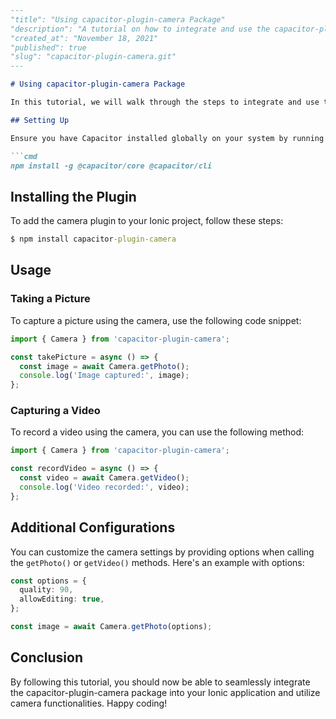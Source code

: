```md
---
"title": "Using capacitor-plugin-camera Package"
"description": "A tutorial on how to integrate and use the capacitor-plugin-camera package in your Ionic application."
"created_at": "November 18, 2021"
"published": true
"slug": "capacitor-plugin-camera.git"
---

# Using capacitor-plugin-camera Package

In this tutorial, we will walk through the steps to integrate and use the capacitor-plugin-camera package in your Ionic application.

## Setting Up

Ensure you have Capacitor installed globally on your system by running the following command:

```cmd
npm install -g @capacitor/core @capacitor/cli
```

## Installing the Plugin

To add the camera plugin to your Ionic project, follow these steps:

```cmd
$ npm install capacitor-plugin-camera
```

## Usage

### Taking a Picture

To capture a picture using the camera, use the following code snippet:

```typescript
import { Camera } from 'capacitor-plugin-camera';

const takePicture = async () => {
  const image = await Camera.getPhoto();
  console.log('Image captured:', image);
};
```

### Capturing a Video

To record a video using the camera, you can use the following method:

```typescript
import { Camera } from 'capacitor-plugin-camera';

const recordVideo = async () => {
  const video = await Camera.getVideo();
  console.log('Video recorded:', video);
};
```

## Additional Configurations

You can customize the camera settings by providing options when calling the `getPhoto()` or `getVideo()` methods. Here's an example with options:

```typescript
const options = {
  quality: 90,
  allowEditing: true,
};

const image = await Camera.getPhoto(options);
```

## Conclusion

By following this tutorial, you should now be able to seamlessly integrate the capacitor-plugin-camera package into your Ionic application and utilize camera functionalities. Happy coding!
```